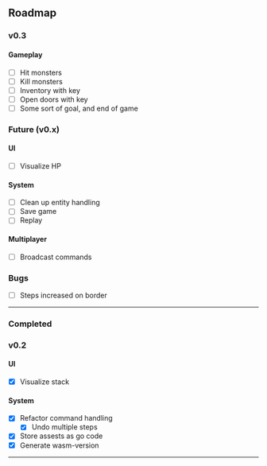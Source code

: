 

## Roadmap

### v0.3

#### Gameplay
* [ ] Hit monsters
* [ ] Kill monsters
* [ ] Inventory with key
* [ ] Open doors with key
* [ ] Some sort of goal, and end of game

### Future (v0.x)

#### UI
* [ ] Visualize HP

#### System
* [ ] Clean up entity handling
* [ ] Save game
* [ ] Replay

#### Multiplayer
* [ ] Broadcast commands

### Bugs
* [ ] Steps increased on border

---

### Completed

### v0.2

#### UI
* [x] Visualize stack

#### System

* [x] Refactor command handling
  * [x] Undo multiple steps
* [x] Store assests as go code
* [x] Generate wasm-version

---